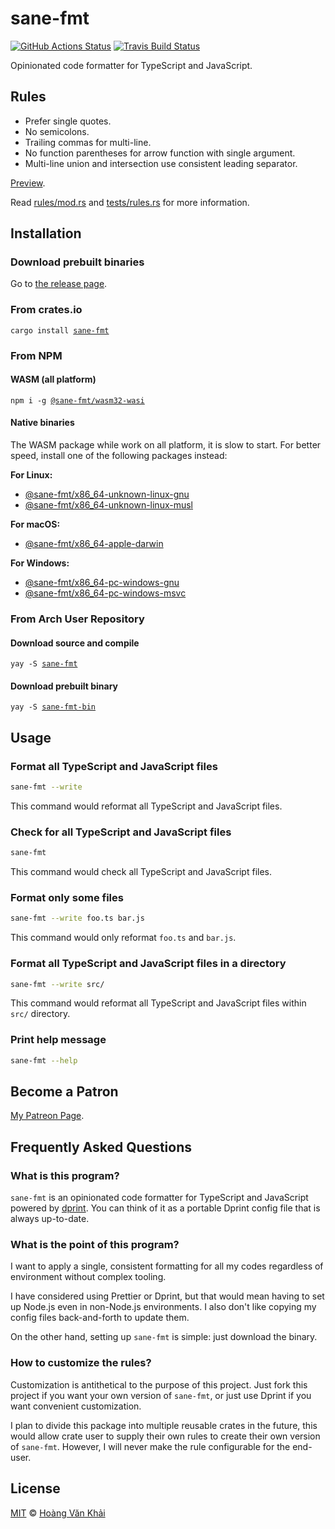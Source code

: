 # sane-fmt

[![GitHub Actions Status](https://github.com/KSXGitHub/sane-fmt/workflows/Test/badge.svg)](https://github.com/KSXGitHub/sane-fmt/actions)
[![Travis Build Status](https://travis-ci.org/KSXGitHub/sane-fmt.svg?branch=master)](https://travis-ci.org/KSXGitHub/sane-fmt)

Opinionated code formatter for TypeScript and JavaScript.

## Rules

* Prefer single quotes.
* No semicolons.
* Trailing commas for multi-line.
* No function parentheses for arrow function with single argument.
* Multi-line union and intersection use consistent leading separator.

[Preview](https://git.io/JflcU).

Read [rules/mod.rs](https://git.io/JflmV) and [tests/rules.rs](https://git.io/JflOp) for more information.

## Installation

### Download prebuilt binaries

Go to [the release page](https://github.com/KSXGitHub/sane-fmt/releases).

### From crates.io

<pre><code>cargo install <a href="https://crates.io/crates/sane-fmt">sane-fmt</a></code></pre>

### From NPM

#### WASM (all platform)

<pre><code>npm i -g <a href="https://www.npmjs.com/package/@sane-fmt/wasm32-wasi">@sane-fmt/wasm32-wasi</a></code></pre>

#### Native binaries

The WASM package while work on all platform, it is slow to start. For better speed, install one of the following packages instead:

**For Linux:**
  * [@sane-fmt/x86_64-unknown-linux-gnu](https://www.npmjs.com/package/@sane-fmt/x86_64-unknown-linux-gnu)
  * [@sane-fmt/x86_64-unknown-linux-musl](https://www.npmjs.com/package/@sane-fmt/x86_64-unknown-linux-musl)

**For macOS:**
  * [@sane-fmt/x86_64-apple-darwin](https://www.npmjs.com/package/@sane-fmt/x86_64-apple-darwin)

**For Windows:**
  * [@sane-fmt/x86_64-pc-windows-gnu](https://www.npmjs.com/package/@sane-fmt/x86_64-pc-windows-gnu)
  * [@sane-fmt/x86_64-pc-windows-msvc](https://www.npmjs.com/package/@sane-fmt/x86_64-pc-windows-msvc)

### From Arch User Repository

#### Download source and compile

<pre><code>yay -S <a href="https://aur.archlinux.org/packages/sane-fmt/">sane-fmt</a></code></pre>

#### Download prebuilt binary

<pre><code>yay -S <a href="https://aur.archlinux.org/packages/sane-fmt-bin/">sane-fmt-bin</a></code></pre>

## Usage

### Format all TypeScript and JavaScript files

```sh
sane-fmt --write
```

This command would reformat all TypeScript and JavaScript files.

### Check for all TypeScript and JavaScript files

```sh
sane-fmt
```

This command would check all TypeScript and JavaScript files.

### Format only some files

```sh
sane-fmt --write foo.ts bar.js
```

This command would only reformat `foo.ts` and `bar.js`.

### Format all TypeScript and JavaScript files in a directory

```sh
sane-fmt --write src/
```

This command would reformat all TypeScript and JavaScript files within `src/` directory.

### Print help message

```sh
sane-fmt --help
```

## Become a Patron

[My Patreon Page](https://patreon.com/khai96_).

## Frequently Asked Questions

### What is this program?

`sane-fmt` is an opinionated code formatter for TypeScript and JavaScript powered by [dprint](https://dprint.dev/). You can think of it as a portable Dprint config file that is always up-to-date.

### What is the point of this program?

I want to apply a single, consistent formatting for all my codes regardless of environment without complex tooling.

I have considered using Prettier or Dprint, but that would mean having to set up Node.js even in non-Node.js environments. I also don't like copying my config files back-and-forth to update them.

On the other hand, setting up `sane-fmt` is simple: just download the binary.

### How to customize the rules?

Customization is antithetical to the purpose of this project. Just fork this project if you want your own version of `sane-fmt`, or just use Dprint if you want convenient customization.

I plan to divide this package into multiple reusable crates in the future, this would allow crate user to supply their own rules to create their own version of `sane-fmt`. However, I will never make the rule configurable for the end-user.

## License

[MIT](https://git.io/Jflmx) © [Hoàng Văn Khải](https://github.com/KSXGitHub/)
